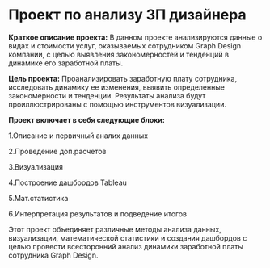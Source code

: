 # Проект по анализу ЗП дизайнера

**Краткое описание проекта:** В данном проекте анализируются данные о видах и стоимости услуг, оказываемых сотрудником Graph Design компании, с целью выявления закономерностей и тенденций в динамике его заработной платы.

**Цель проекта:** Проанализировать заработную плату сотрудника, исследовать динамику ее изменения, выявить определенные закономерности и тенденции. Результаты анализа будут проиллюстрированы с помощью инструментов визуализации.

**Проект включает в себя следующие блоки:**

1.Описание и первичный аналих данных

2.Проведение доп.расчетов

3.Визуализация 

4.Построение дашбордов Tableau

5.Мат.статистика

6.Интерпретация результатов и подведение итогов

Этот проект объединяет различные методы анализа данных, визуализации, математической статистики и создания дашбордов с целью провести всесторонний анализ динамики заработной платы сотрудника Graph Design.

